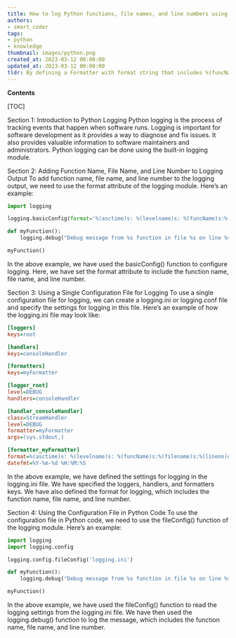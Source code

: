 ```yaml
---
title: How to log Python functions, file names, and line numbers using a single file?
authors:
- smart_coder
tags:
- python
- knowledge
thumbnail: images/python.png
created_at: 2023-03-12 00:00:00
updated_at: 2023-03-12 00:00:00
tldr: By defining a Formatter with format string that includes %(funcName)s, %(filename)s, and %(lineno)d, and setting it to the root logger`s handler, the Python logging module can be used to log function name, file name, and line number using a single file.
---
```


**Contents**

[TOC]

Section 1: Introduction to Python Logging
Python logging is the process of tracking events that happen when software runs. Logging is important for software development as it provides a way to diagnose and fix issues. It also provides valuable information to software maintainers and administrators. Python logging can be done using the built-in logging module.

Section 2: Adding Function Name, File Name, and Line Number to Logging Output
To add function name, file name, and line number to the logging output, we need to use the format attribute of the logging module. Here’s an example:

```python
import logging

logging.basicConfig(format='%(asctime)s: %(levelname)s: %(funcName)s:%(filename)s:%(lineno)d: %(message)s',level=logging.DEBUG)

def myFunction():
    logging.debug("Debug message from %s function in file %s on line %s",myFunction.__name__,__file__,__lineno__)

myFunction()
```

In the above example, we have used the basicConfig() function to configure logging. Here, we have set the format attribute to include the function name, file name, and line number.

Section 3: Using a Single Configuration File for Logging
To use a single configuration file for logging, we can create a logging.ini or logging.conf file and specify the settings for logging in this file. Here’s an example of how the logging.ini file may look like:

```ini
[loggers]
keys=root

[handlers]
keys=consoleHandler

[formatters]
keys=myFormatter

[logger_root]
level=DEBUG
handlers=consoleHandler

[handler_consoleHandler]
class=StreamHandler
level=DEBUG
formatter=myFormatter
args=(sys.stdout,)

[formatter_myFormatter]
format=%(asctime)s: %(levelname)s: %(funcName)s:%(filename)s:%(lineno)d: %(message)s
datefmt=%Y-%m-%d %H:%M:%S
```

In the above example, we have defined the settings for logging in the logging.ini file. We have specified the loggers, handlers, and formatters keys. We have also defined the format for logging, which includes the function name, file name, and line number.

Section 4: Using the Configuration File in Python Code
To use the configuration file in Python code, we need to use the fileConfig() function of the logging module. Here’s an example:

```python
import logging
import logging.config

logging.config.fileConfig('logging.ini')

def myFunction():
    logging.debug("Debug message from %s function in file %s on line %s",myFunction.__name__,__file__,__lineno__)

myFunction()
```

In the above example, we have used the fileConfig() function to read the logging settings from the logging.ini file. We have then used the logging.debug() function to log the message, which includes the function name, file name, and line number.
